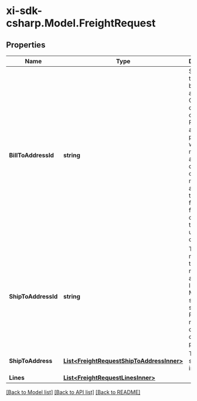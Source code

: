 # xi-sdk-csharp.Model.FreightRequest

## Properties

Name | Type | Description | Notes
------------ | ------------- | ------------- | -------------
**BillToAddressId** | **string** | Suffix used to identify billing address. Created during onboarding. Resellers are provided with one or more address IDs depending on how many bill to addresses they need for various flooring companies they are using for credit. | [optional] 
**ShipToAddressId** | **string** | The ID references the reseller&#39;s address in Ingram Micro&#39;s system for shipping. Provided to resellers during the onboarding process. | [optional] 
**ShipToAddress** | [**List&lt;FreightRequestShipToAddressInner&gt;**](FreightRequestShipToAddressInner.md) | The shipping information. | [optional] 
**Lines** | [**List&lt;FreightRequestLinesInner&gt;**](FreightRequestLinesInner.md) |  | [optional] 

[[Back to Model list]](../README.md#documentation-for-models) [[Back to API list]](../README.md#documentation-for-api-endpoints) [[Back to README]](../README.md)

